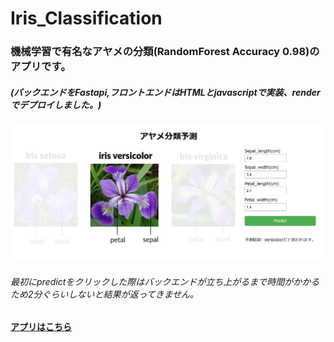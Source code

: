 # Iris_Classification

### 機械学習で有名なアヤメの分類(RandomForest Accuracy 0.98)のアプリです。
##### (バックエンドをFastapi,フロントエンドはHTMLとjavascriptで実装、renderでデプロイしました。)
![](/frontend/img/app_img.jpg)
###### 最初にpredictをクリックした際はバックエンドが立ち上がるまで時間がかかるため2分ぐらいしないと結果が返ってきません。
#### [アプリはこちら](https://iris-frontend-azns.onrender.com/)
